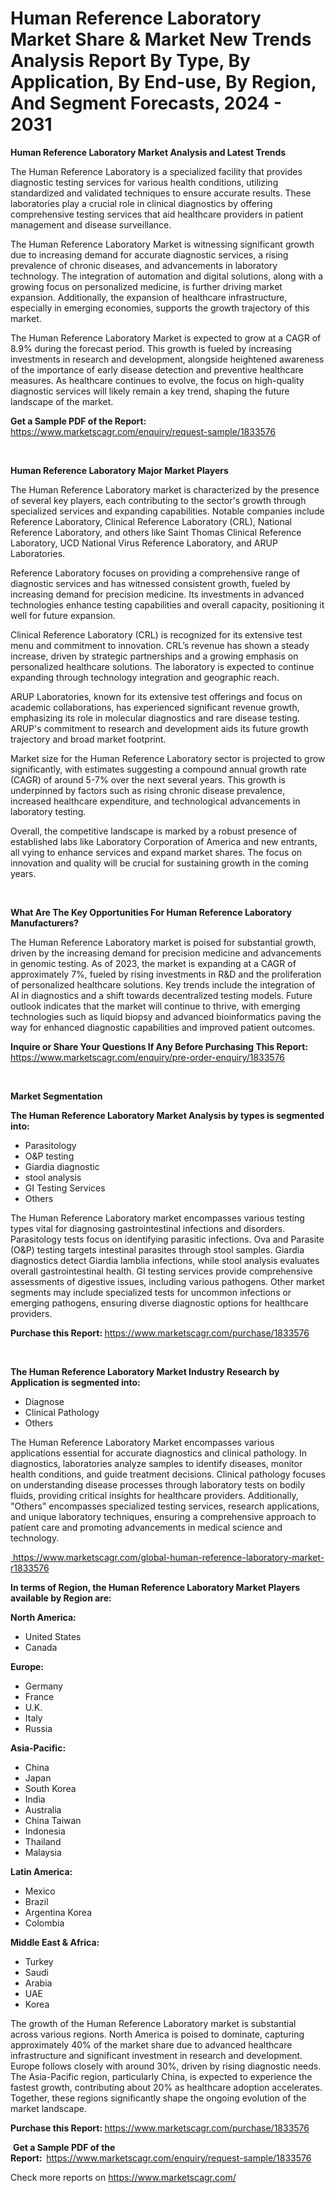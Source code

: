 <p><h1>Human Reference Laboratory Market Share & Market New Trends Analysis Report By Type, By Application, By End-use, By Region, And Segment Forecasts, 2024 - 2031</h1></p><p><strong>Human Reference Laboratory Market Analysis and Latest Trends</strong></p>
<p><p>The Human Reference Laboratory is a specialized facility that provides diagnostic testing services for various health conditions, utilizing standardized and validated techniques to ensure accurate results. These laboratories play a crucial role in clinical diagnostics by offering comprehensive testing services that aid healthcare providers in patient management and disease surveillance.</p><p>The Human Reference Laboratory Market is witnessing significant growth due to increasing demand for accurate diagnostic services, a rising prevalence of chronic diseases, and advancements in laboratory technology. The integration of automation and digital solutions, along with a growing focus on personalized medicine, is further driving market expansion. Additionally, the expansion of healthcare infrastructure, especially in emerging economies, supports the growth trajectory of this market.</p><p>The Human Reference Laboratory Market is expected to grow at a CAGR of 8.9% during the forecast period. This growth is fueled by increasing investments in research and development, alongside heightened awareness of the importance of early disease detection and preventive healthcare measures. As healthcare continues to evolve, the focus on high-quality diagnostic services will likely remain a key trend, shaping the future landscape of the market.</p></p>
<p><strong>Get a Sample PDF of the Report:&nbsp;</strong> <a href="https://www.marketscagr.com/enquiry/request-sample/1833576?utm_campaign=1848&utm_medium=2&utm_source=Github&utm_content=ia&utm_term=01012025&utm_id=human-reference-laboratory">https://www.marketscagr.com/enquiry/request-sample/1833576</a></p>
<p>&nbsp;</p>
<p><strong>Human Reference Laboratory Major Market Players</strong></p>
<p><p>The Human Reference Laboratory market is characterized by the presence of several key players, each contributing to the sector's growth through specialized services and expanding capabilities. Notable companies include Reference Laboratory, Clinical Reference Laboratory (CRL), National Reference Laboratory, and others like Saint Thomas Clinical Reference Laboratory, UCD National Virus Reference Laboratory, and ARUP Laboratories.</p><p>Reference Laboratory focuses on providing a comprehensive range of diagnostic services and has witnessed consistent growth, fueled by increasing demand for precision medicine. Its investments in advanced technologies enhance testing capabilities and overall capacity, positioning it well for future expansion.</p><p>Clinical Reference Laboratory (CRL) is recognized for its extensive test menu and commitment to innovation. CRL’s revenue has shown a steady increase, driven by strategic partnerships and a growing emphasis on personalized healthcare solutions. The laboratory is expected to continue expanding through technology integration and geographic reach.</p><p>ARUP Laboratories, known for its extensive test offerings and focus on academic collaborations, has experienced significant revenue growth, emphasizing its role in molecular diagnostics and rare disease testing. ARUP's commitment to research and development aids its future growth trajectory and broad market footprint.</p><p>Market size for the Human Reference Laboratory sector is projected to grow significantly, with estimates suggesting a compound annual growth rate (CAGR) of around 5-7% over the next several years. This growth is underpinned by factors such as rising chronic disease prevalence, increased healthcare expenditure, and technological advancements in laboratory testing.</p><p>Overall, the competitive landscape is marked by a robust presence of established labs like Laboratory Corporation of America and new entrants, all vying to enhance services and expand market shares. The focus on innovation and quality will be crucial for sustaining growth in the coming years.</p></p>
<p>&nbsp;</p>
<p><strong>What Are The Key Opportunities For Human Reference Laboratory Manufacturers?</strong></p>
<p><p>The Human Reference Laboratory market is poised for substantial growth, driven by the increasing demand for precision medicine and advancements in genomic testing. As of 2023, the market is expanding at a CAGR of approximately 7%, fueled by rising investments in R&D and the proliferation of personalized healthcare solutions. Key trends include the integration of AI in diagnostics and a shift towards decentralized testing models. Future outlook indicates that the market will continue to thrive, with emerging technologies such as liquid biopsy and advanced bioinformatics paving the way for enhanced diagnostic capabilities and improved patient outcomes.</p></p>
<p><strong>Inquire or Share Your Questions If Any Before Purchasing This Report:</strong> <a href="https://www.marketscagr.com/enquiry/pre-order-enquiry/1833576?utm_campaign=1848&utm_medium=2&utm_source=Github&utm_content=ia&utm_term=01012025&utm_id=human-reference-laboratory">https://www.marketscagr.com/enquiry/pre-order-enquiry/1833576</a></p>
<p>&nbsp;</p>
<p><strong>Market Segmentation</strong></p>
<p><strong>The Human Reference Laboratory Market Analysis by types is segmented into:</strong></p>
<p><ul><li>Parasitology</li><li>O&P testing</li><li>Giardia diagnostic</li><li>stool analysis</li><li>GI Testing Services</li><li>Others</li></ul></p>
<p><p>The Human Reference Laboratory market encompasses various testing types vital for diagnosing gastrointestinal infections and disorders. Parasitology tests focus on identifying parasitic infections. Ova and Parasite (O&P) testing targets intestinal parasites through stool samples. Giardia diagnostics detect Giardia lamblia infections, while stool analysis evaluates overall gastrointestinal health. GI testing services provide comprehensive assessments of digestive issues, including various pathogens. Other market segments may include specialized tests for uncommon infections or emerging pathogens, ensuring diverse diagnostic options for healthcare providers.</p></p>
<p><strong>Purchase this Report:&nbsp;</strong><a href="https://www.marketscagr.com/purchase/1833576?utm_campaign=1848&utm_medium=2&utm_source=Github&utm_content=ia&utm_term=01012025&utm_id=human-reference-laboratory">https://www.marketscagr.com/purchase/1833576</a></p>
<p>&nbsp;</p>
<p><strong>The Human Reference Laboratory Market Industry Research by Application is segmented into:</strong></p>
<p><ul><li>Diagnose</li><li>Clinical Pathology</li><li>Others</li></ul></p>
<p><p>The Human Reference Laboratory Market encompasses various applications essential for accurate diagnostics and clinical pathology. In diagnostics, laboratories analyze samples to identify diseases, monitor health conditions, and guide treatment decisions. Clinical pathology focuses on understanding disease processes through laboratory tests on bodily fluids, providing critical insights for healthcare providers. Additionally, "Others" encompasses specialized testing services, research applications, and unique laboratory techniques, ensuring a comprehensive approach to patient care and promoting advancements in medical science and technology.</p></p>
<p><a href="https://www.marketscagr.com/global-human-reference-laboratory-market-r1833576?utm_campaign=1848&utm_medium=2&utm_source=Github&utm_content=ia&utm_term=01012025&utm_id=human-reference-laboratory">&nbsp;https://www.marketscagr.com/global-human-reference-laboratory-market-r1833576</a></p>
<p><strong>In terms of Region, the Human Reference Laboratory Market Players available by Region are:</strong></p>
<p>
    <p> <strong> North America: </strong>
        <ul>
            <li>United States</li>
            <li>Canada</li>
        </ul>
        </p> 
    <p> <strong> Europe: </strong>
        <ul>
            <li>Germany</li>
            <li>France</li>
            <li>U.K.</li>
            <li>Italy</li>
            <li>Russia</li>
        </ul>
        </p> 
    <p> <strong> Asia-Pacific: </strong>
        <ul>
            <li>China</li>
            <li>Japan</li>
            <li>South Korea</li>
            <li>India</li>
            <li>Australia</li>
            <li>China Taiwan</li>
            <li>Indonesia</li>
            <li>Thailand</li>
            <li>Malaysia</li>
        </ul>
        </p> 
    <p> <strong> Latin America: </strong>
        <ul>
            <li>Mexico</li>
            <li>Brazil</li>
            <li>Argentina Korea</li>
            <li>Colombia</li>
        </ul>
        </p> 
    <p> <strong> Middle East & Africa: </strong>
        <ul>
            <li>Turkey</li>
            <li>Saudi</li>
            <li>Arabia</li>
            <li>UAE</li>
            <li>Korea</li>
        </ul>
    </p>
    </p>
<p><p>The growth of the Human Reference Laboratory market is substantial across various regions. North America is poised to dominate, capturing approximately 40% of the market share due to advanced healthcare infrastructure and significant investment in research and development. Europe follows closely with around 30%, driven by rising diagnostic needs. The Asia-Pacific region, particularly China, is expected to experience the fastest growth, contributing about 20% as healthcare adoption accelerates. Together, these regions significantly shape the ongoing evolution of the market landscape.</p></p>
<p><strong>Purchase this Report: </strong><a href="https://www.marketscagr.com/purchase/1833576?utm_campaign=1848&utm_medium=2&utm_source=Github&utm_content=ia&utm_term=01012025&utm_id=human-reference-laboratory">https://www.marketscagr.com/purchase/1833576</a></p>
<p>&nbsp;<strong>Get a Sample PDF of the Report:&nbsp;&nbsp;</strong><a href="https://www.marketscagr.com/enquiry/request-sample/1833576?utm_campaign=1848&utm_medium=2&utm_source=Github&utm_content=ia&utm_term=01012025&utm_id=human-reference-laboratory">https://www.marketscagr.com/enquiry/request-sample/1833576</a></p>
<p><strong></strong></p>
<p>Check more reports on <a href="https://www.marketscagr.com/?utm_campaign=1848&utm_medium=2&utm_source=Github&utm_content=ia&utm_term=01012025&utm_id=human-reference-laboratory">https://www.marketscagr.com/</a></p>